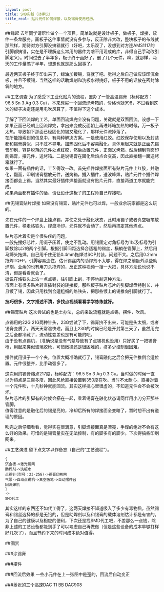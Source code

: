```yaml
---
layout: post
title: SMD实践（动手玩）
title_real: 贴片元件如何焊接，以及锡膏使用经历。
---
```


##缘起
去年同学请帮忙做个一个项目，简单说就是设计板子，做板子，焊接，软件一条龙服务。画板子这件事情就没有多参与，反正除非大改，整块板子的布线就那熊样，期待对方引脚没搞错就行（好吧，太乐观了，没想到对方连AMS1117的引脚都搞错，实在是不理解这么常用的器件为啥不用现成的库，非得自己手动改引脚定义）。时间过去了半年多，板子终于画好了，删了几个元件，嘛，就那样，两天的工作量搞了半年，想想也就是那么回事了。

最近两天板子终于印出来了，绿油加镀锡，将就了吧。觉得之后自己做应该印沉金板，并且不镀锡，当然这样的话助焊剂和洗板水得挑好，板子不用的话放在密封除氧的地方。

##工艺调查
为了感受下工业化贴片的流程，置办了一管高温锡膏（标称配方：96.5 Sn 3 Ag 0.3 Cu），本来想买一个回流焊烤箱的，价格也就998，不过看到这次的板子决定还是用电吹风算了，不值得下这个成本。

了解了下回流焊的工艺，单面回流焊完全没有问题，关键就是双面回流。设想一下如果正面已经朝上回流焊完，拿出来变成反面朝上再进烤箱加热的时候，万一板子太热，导致朝下那面已经固化的锡又融化了，那样元件流掉落了。  
在所能搜索到的信息中，有两种解决方案。一是使用红胶。红胶保存使用以及封装都和锡膏类似，只不过不导电，加热固化后不容易融化。具体用起来就是正面先锡膏印刷，容易脱落的元件处点红胶，然后放置元件，正面送烤箱。然后翻到背面印刷锡膏，摆元件，送烤箱。二是说锡膏在固化后熔点会变高，因此直接翻一面送烤箱就行了。  
如果一面有插件的话，工艺得改一改。首先插件焊接面所有贴片元件上红胶，并融化，翻面，印刷锡膏摆放元件，送烤箱。插入插件，送波峰焊，贴片元件个插件焊接面都会上锡。当然其实最好插件焊接面就没有贴片元件，直接两道工序就能完成。  
如果两面都有插件的话，请让设计这板子的工程师自己焊接吧。

##无锡膏贴片焊接
如果没有锡膏，贴片元件也可以焊，一般业余玩家都是这么玩的。

先在元件的一个焊盘上挂点锡，并使之处于融化状态，此时用镊子或者真空吸笔放置元件，移走烙铁头，焊盘冷却，元件就不会动了，然后再搞定其他焊点。

贴片芯片着实是个很头疼的问题。  
一般先摆好芯片，用镊子压着，使之不乱动。用锡固定对角标号为1以及标号为引脚数除以2的两个引脚。根据引脚间距选择合适粗的锡丝，横躺在管脚上，然后用马蹄头拖焊。自己用千住无铅0.4mm拖焊过SOP封装，问题不大。之后用0.2mm拖焊TQFP，引脚容易连住，估计锡丝内的助焊剂不太够，得在焊之前额外涂些助焊剂。业余的也有用刀头拖焊的，反正这种视频一搜一大把，具体方法说也说不清，但是看看就会了。  
据说在烙铁头上沾一点点锡，往引脚上刮，不停地刮这种方法。  
市面上有很多贴片转直插封装的转接板，那些板子贴片芯片的引脚焊盘特别长，并且镀了锡，因此只用找到合适粗细的烙铁头，把那些镀上的锡推向引脚就行了。

__技巧很多，文字描述不清，多找点视频看看学学练练就好。__

##锡膏贴片
这次尝试的也是土办法，总的来说流程就是点锡，摆件，吹风。

点锡用的22G 21G两种针头，23G尝试了下，锡膏挤不出来，可能是头太细，或者锡膏变质了。两天天常温快递，而且上23G的时候已经是开封第三天了，虽然用完之后全都冷藏了，流动性变差也是有可能的吧。  
由于没有点锡机，（准确说是没有气泵导致有了点锡机也没用）只好买了一把锡膏枪，用起来类似玻璃胶枪，可惜微操还是很困难的，挤多少控制很困难。

摆件就用镊子一个个夹，位置大概准确就行了，锡膏融化之后会把元件推倒合适位置。元件很整齐，比手动强多了。

这次用的锡膏熔点217度，标称配方：96.5 Sn 3 Ag 0.3 Cu。当时做的时候一直以为熔点是三百多度，因此风枪直接设置到350度在吹。当时不太耐心，直接对着一个元件吹，十几秒钟就能回流。其实这样搞心里很虚的，不知道元件会不会被吹坏。  
贴片芯片的引脚有的时候会搭在一起，乘着锡膏在融化状态请同伴用小刀分开那些管脚。  
值得注意的是融化后的锡是亮的，冷却后所有的焊接面全变暗了，暂时想不出有道理的原因。

吹完之后仔细看看，觉得实在很满意，引脚焊接面真是漂亮，手焊的绝对不会有这么好的效果。可惜的是锡膏量实在无法控制，有的脚多有的脚少。下次得搞些印刷网来。

##工艺演进
留下点文字以作备忘（自己的“工艺流程”）。

```
{
沉金板->激光钢网
助焊剂->洗板水
点锡针(型号：23-25G)->锡膏印刷网
气泵->自动点锡机->真空吸笔->自动摆件台
回流焊机
}
->
SMD代工
```

其实这样的东西还不如代工得了，这两天焊接不知道吸入了多少有毒物质。虽然锡膏和锡丝选择的都是无铅的，但是助焊剂以及和锡膏的载体溶剂估计都是有害的。  
为了自己的健康以及相应的便利，下次还是找SMD代工吧，不差那么一点钱，除非上述的工艺设备都能到手了可以考虑自己再做做（但是这些设备的成本早够打样好几次了），而且节约下来的时间成本绝对值得。

##图赏

###涂锡膏
<img class="thumbnail" src="/images/DSC_0377.jpg" style="max-width:100%" alt="">

###摆件
<img class="thumbnail" src="/images/DSC_0378.jpg" style="max-width:100%" alt="">

###回流后效果
一些小元件在上一张图中是歪的，回流后自动变正
<img class="thumbnail" src="/images/DSC_0379.jpg" style="max-width:100%" alt="">

###嚣张的三个高速DAC
TI BB DAC908
<img class="thumbnail" src="/images/DSC_0380.jpg" style="max-width:100%" alt="">
